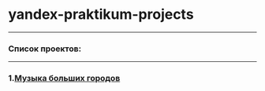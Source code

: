 # yandex-praktikum-projects
---
### Список проектов:
---
### 1.[Музыка больших городов](https://github.com/IgorKurz/Projects/tree/main/Music)


  
